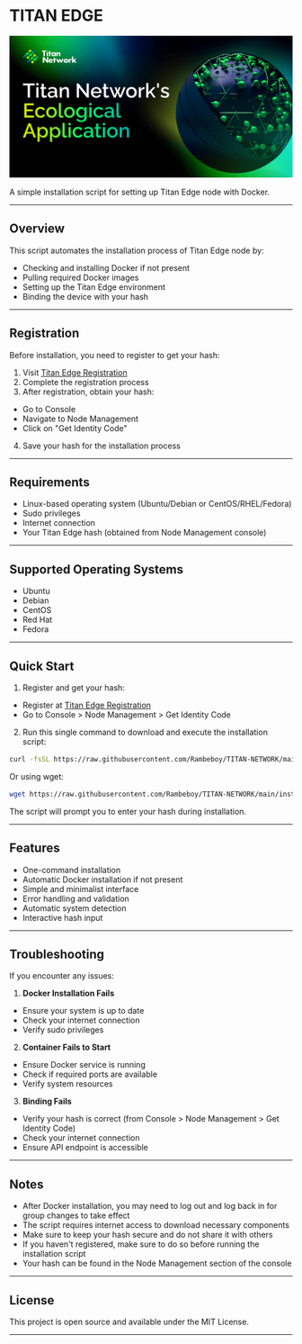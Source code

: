 # TITAN EDGE

![titannetwork](assets/titannetwork.png)

A simple installation script for setting up Titan Edge node with Docker.

---

## Overview

This script automates the installation process of Titan Edge node by:

- Checking and installing Docker if not present
- Pulling required Docker images
- Setting up the Titan Edge environment
- Binding the device with your hash

---

## Registration

Before installation, you need to register to get your hash:

1. Visit [Titan Edge Registration](https://test1.titannet.io/intiveRegister?code=zhNcuF)
2. Complete the registration process
3. After registration, obtain your hash:
- Go to Console
- Navigate to Node Management
- Click on "Get Identity Code"
4. Save your hash for the installation process

---

## Requirements

- Linux-based operating system (Ubuntu/Debian or CentOS/RHEL/Fedora)
- Sudo privileges
- Internet connection
- Your Titan Edge hash (obtained from Node Management console)

---

## Supported Operating Systems

- Ubuntu
- Debian
- CentOS
- Red Hat
- Fedora

---

## Quick Start

1. Register and get your hash:

- Register at [Titan Edge Registration](https://test1.titannet.io/intiveRegister?code=zhNcuF)
- Go to Console > Node Management > Get Identity Code

2. Run this single command to download and execute the installation script:

```bash
curl -fsSL https://raw.githubusercontent.com/Rambeboy/TITAN-NETWORK/main/install.sh -o install.sh && chmod +x install.sh && sudo ./install.sh
```

Or using wget:

```bash
wget https://raw.githubusercontent.com/Rambeboy/TITAN-NETWORK/main/install.sh && chmod +x install.sh && sudo ./install.sh
```

The script will prompt you to enter your hash during installation.

---

## Features

- One-command installation
- Automatic Docker installation if not present
- Simple and minimalist interface
- Error handling and validation
- Automatic system detection
- Interactive hash input

---

## Troubleshooting

If you encounter any issues:

1. **Docker Installation Fails**

- Ensure your system is up to date
- Check your internet connection
- Verify sudo privileges

2. **Container Fails to Start**

- Ensure Docker service is running
- Check if required ports are available
- Verify system resources

3. **Binding Fails**

- Verify your hash is correct (from Console > Node Management > Get Identity Code)
- Check your internet connection
- Ensure API endpoint is accessible

---

## Notes

- After Docker installation, you may need to log out and log back in for group changes to take effect
- The script requires internet access to download necessary components
- Make sure to keep your hash secure and do not share it with others
- If you haven't registered, make sure to do so before running the installation script
- Your hash can be found in the Node Management section of the console

---

## License

This project is open source and available under the MIT License.

---
